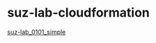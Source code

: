 suz-lab-cloudformation
========

[suz-lab_0101_simple](https://github.com/suz-lab/suz-lab-cloudformation/blob/master/pattern/suz-lab_0101_simple.md) 
